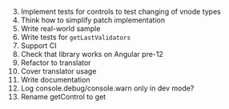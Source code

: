 3. Implement tests for controls to test changing of vnode types
7. Think how to simplify patch implementation
9. Write real-world sample
10. Write tests for `getLastValidators`
12. Support CI
13. Check that library works on Angular pre-12
14. Refactor to translator
15. Cover translator usage
16. Write documentation
18. Log console.debug/console.warn only in dev mode?
19. Rename getControl to get
